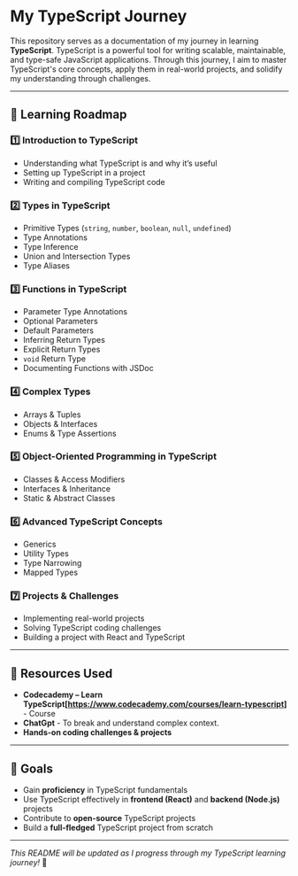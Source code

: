 # My TypeScript Journey  

This repository serves as a documentation of my journey in learning **TypeScript**. TypeScript is a powerful tool for writing scalable, maintainable, and type-safe JavaScript applications. Through this journey, I aim to master TypeScript's core concepts, apply them in real-world projects, and solidify my understanding through challenges.  

---

## 📌 Learning Roadmap  

### 1️⃣ **Introduction to TypeScript**  
- Understanding what TypeScript is and why it’s useful  
- Setting up TypeScript in a project  
- Writing and compiling TypeScript code  

### 2️⃣ **Types in TypeScript**  
- Primitive Types (`string`, `number`, `boolean`, `null`, `undefined`)  
- Type Annotations  
- Type Inference  
- Union and Intersection Types  
- Type Aliases  

### 3️⃣ **Functions in TypeScript**  
- Parameter Type Annotations  
- Optional Parameters  
- Default Parameters  
- Inferring Return Types  
- Explicit Return Types  
- `void` Return Type  
- Documenting Functions with JSDoc  

### 4️⃣ **Complex Types**  
- Arrays & Tuples  
- Objects & Interfaces  
- Enums & Type Assertions  

### 5️⃣ **Object-Oriented Programming in TypeScript**  
- Classes & Access Modifiers  
- Interfaces & Inheritance  
- Static & Abstract Classes  

### 6️⃣ **Advanced TypeScript Concepts**  
- Generics  
- Utility Types  
- Type Narrowing  
- Mapped Types  

### 7️⃣ **Projects & Challenges**  
- Implementing real-world projects  
- Solving TypeScript coding challenges  
- Building a project with React and TypeScript  

---

## 📂 Resources Used  
- **Codecademy – Learn TypeScript[https://www.codecademy.com/courses/learn-typescript]**  - Course 
- **ChatGpt** - To break and understand complex context.  
- **Hands-on coding challenges & projects**  

---

## 🎯 Goals  
- Gain **proficiency** in TypeScript fundamentals  
- Use TypeScript effectively in **frontend (React)** and **backend (Node.js)** projects  
- Contribute to **open-source** TypeScript projects  
- Build a **full-fledged** TypeScript project from scratch  

---

*This README will be updated as I progress through my TypeScript learning journey!* 🚀  
